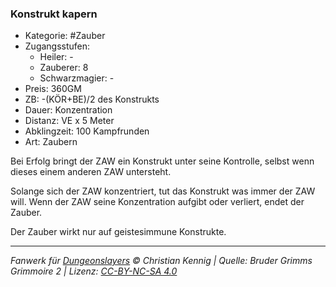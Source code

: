 ### Konstrukt kapern

- Kategorie: #Zauber
- Zugangsstufen:
  - Heiler: -
  - Zauberer: 8
  - Schwarzmagier: -
- Preis: 360GM
- ZB: -(KÖR+BE)/2 des Konstrukts
- Dauer: Konzentration
- Distanz: VE x 5 Meter
- Abklingzeit: 100 Kampfrunden
- Art: Zaubern



Bei Erfolg bringt der ZAW ein Konstrukt unter seine Kontrolle, selbst wenn dieses einem anderen ZAW untersteht.

Solange sich der ZAW konzentriert, tut das Konstrukt was immer der ZAW will. Wenn der ZAW seine Konzentration aufgibt oder verliert, endet der Zauber.

Der Zauber wirkt nur auf geistesimmune Konstrukte.

---

_Fanwerk für [Dungeonslayers](https://www.dungeonslayers.net/) © Christian Kennig | Quelle: Bruder Grimms Grimmoire 2 | Lizenz: [CC-BY-NC-SA 4.0](https://creativecommons.org/licenses/by-nc-sa/4.0/deed.de)_
